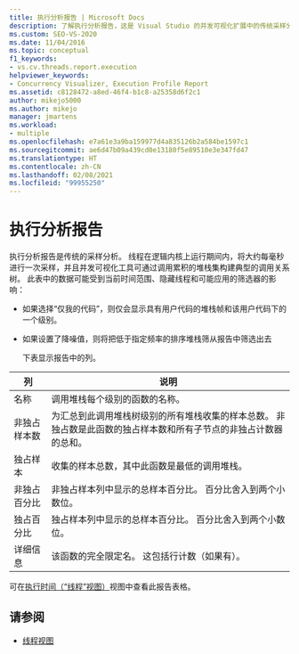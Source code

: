 ```yaml
---
title: 执行分析报告 | Microsoft Docs
description: 了解执行分析报告，这是 Visual Studio 的并发可视化扩展中的传统采样分析。
ms.custom: SEO-VS-2020
ms.date: 11/04/2016
ms.topic: conceptual
f1_keywords:
- vs.cv.threads.report.execution
helpviewer_keywords:
- Concurrency Visualizer, Execution Profile Report
ms.assetid: c8128472-a8ed-46f4-b1c8-a25358d6f2c1
author: mikejo5000
ms.author: mikejo
manager: jmartens
ms.workload:
- multiple
ms.openlocfilehash: e7a61e3a9ba159977d4a835126b2a584be1597c1
ms.sourcegitcommit: ae6d47b09a439cd0e13180f5e89510e3e347fd47
ms.translationtype: HT
ms.contentlocale: zh-CN
ms.lasthandoff: 02/08/2021
ms.locfileid: "99955250"
---
```

# <a name="execution-profile-report"></a>执行分析报告
执行分析报告是传统的采样分析。 线程在逻辑内核上运行期间内，将大约每毫秒进行一次采样，并且并发可视化工具可通过调用累积的堆栈集构建典型的调用关系树。 此表中的数据可能受到当前时间范围、隐藏线程和可能应用的筛选器的影响：

- 如果选择“仅我的代码”，则仅会显示具有用户代码的堆栈帧和该用户代码下的一个级别。

- 如果设置了降噪值，则将把低于指定频率的排序堆栈筛从报告中筛选出去

  下表显示报告中的列。

|列|说明|
|------------|-----------------|
|名称|调用堆栈每个级别的函数的名称。|
|非独占样本数|为汇总到此调用堆栈树级别的所有堆栈收集的样本总数。 非独占数是此函数的独占样本数和所有子节点的非独占计数器的总和。|
|独占样本|收集的样本总数，其中此函数是最低的调用堆栈。|
|非独占百分比|非独占样本列中显示的总样本百分比。 百分比舍入到两个小数位。|
|独占百分比|独占样本列中显示的总样本百分比。 百分比舍入到两个小数位。|
|详细信息|该函数的完全限定名。 这包括行计数（如果有）。|

 可在[执行时间（“线程”视图）](../profiling/execution-time-threads-view.md)视图中查看此报告表格。

## <a name="see-also"></a>请参阅
- [线程视图](../profiling/threads-view-parallel-performance.md)